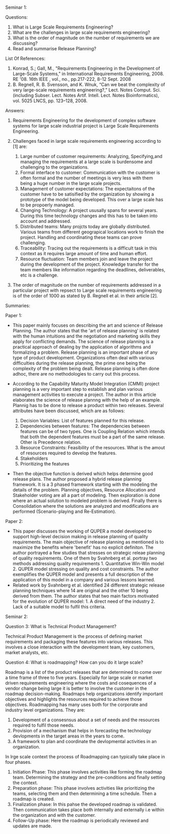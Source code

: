 Seminar 1:

Questions:

1.	What is Large Scale Requirements Engineering?
2.	What are the challenges in large scale requirements engineering?
3.	What is the order of magnitude on the number of requirements we are discussing?
4.	Read and summarise Release Planning?

List Of References:

1. Konrad, S.; Gall, M., "Requirements Engineering in the Development of Large-Scale Systems," in International Requirements Engineering, 2008. RE '08. 16th IEEE , vol., no., pp.217-222, 8-12 Sept. 2008
2. B. Regnell, R. B. Svensson, and K. Wnuk, “Can we beat the complexity of very large-scale requirements engineering?,” Lect. Notes Comput. Sci. (including Subser. Lect. Notes Artif. Intell. Lect. Notes Bioinformatics), vol. 5025 LNCS, pp. 123–128, 2008.

Answers:

1. Requirements Engineering for the development of complex software systems for large scale industrial project is Large Scale Requirements Engineering.

2. Challenges faced in large scale requirements engineering according to [1] are:
    1. Large number of customer requirements: Analyzing, Specifying,and managing the requirements at a large scale is burdensome and challenging to the organizations.
    2. Formal interface to customer: Communication with the customer is often formal and the number of meetings is very less with them being a huge number in the large scale projects. 
    3. Management of customer expectations: The expectaitons of the customer have to be satisified by the organization by showing a prototype of the model being developed. This over a large scale has to be propoerly managed.
    4. Changing Technology: A project ususally spans for several years. During this time technology changes and this has to be taken into account and addressed.
    5. Distributed teams: Many projcts today are globally distributed. Various teams from different geograpical locations work to finish the project. Handling and coordinating these teams can prove challenging.
    6. Traceability: Tracing out the requirements is a difficult task in this context as it requires large amount of time and human effort.
    7. Resource fluctuation: Team members join and leave the project during the development of the project. Knowledge transfer for the team members like information regarding the deadlines, deliverables, etc is a challenge.

3. The order of magnitude on the number of requirements addressed in a particular project with repsect to Large scale requirements engineering is of the order of 1000 as stated by B. Regnell et al. in their article [2].

Summaries:

Paper 1: 

- This paper mainly focuses on describing the art and science of Release Planning. The author states that the 'art of release planning' is related with the human intuitions and the negotiation and marketing skills they apply for conflicting demands. The science of release planning is a practical approach of dealing by the application of algorithms and formalizing a problem. Release planning is an important phase of any type of product development. Organizations often deal with various difficulties during the release planning, the prime one being the complexity of the problem being dealt. Release planning is often done adhoc, there are no methodologies to carry out this process. 
- According to the Capability Maturity Model Integration (CMMI) project planning is a very important step to establish and plan various management activities to execute a project. The author in this article elaborates the science of release plannng with the help of an example. Plannig has to be done to release a product within two releases. Several attributes have been discussed, which are as follows:
    1. Decision Variables: List of features planned for this release.
    2. Dependencies between features: The dependencies between features can be of two types. One is Coupling Relation which         intends that both the dependent features must be a part of the same release. Other is Precedence relation.
    3. Resource Constraints: Feasibility of the resources. What is the amout of resources required to develop the features.
    4. Stakeholders
    5. Prioritizing the features

- Then the objective function is derived which helps determine good release plans. The author proposed a hybrid release planning framework. It is a 3 phased framework starting with the modeling the details of the problem. Planning objectives, Resource Allocation and Stakeholder voting are all a part of modeling. Then exploration is done where an actual solution to modeled problem is derived. Finally there is Consolidation where the solutions are analyzed and modifications are performed (Scenario-playing and Re-Estimation).

Paper 2: 

- This paper discusses the working of QUPER a model developed to support high-level decision making in release planning of quality requirements. The main objective of release planning as mentioned is to maximize the benefits where 'benefit' has no explicit definiton. The author portrayed a few studies that stresses on strategic releae planning of quality requirements. One of them by Svahnberg et al. portray two methods addressing quality requirements 1. Quantitative Win-Win model 2. QUPER model stressing on quality and cost constraints. The author exemplifies the QUPER model and presents a full description of the application of this model in a company and various lessons learned. 
- Related work by Svahnberg et al. identified 24 different strategic release planning techniques where 14 are original and the other 10 being derived from them. The author states that two main factors motivated for the evolution of QUPER model: 1. A direct need of the industry 2. Lack of a suitable model to fulfil this criteria.  

Seminar 2:

Question 3: What is Technical Product Management?

Technical Product Management is the process of defining market requirements and packaging these features into various releases. This involves a close interaction with the development team, key customers, market analysts, etc.

Question 4: What is roadmapping? How can you do it large scale?

Roadmap is a list of the product releases that are determined to come over a time frame of three to five years. Especially for large scale or market driven requirements engineering where the costs and cosequences of a vendor change being large it is better to involve the customer in the roadmap decision-making. Roadmaps help organizations identify important objectives and highlights the resources required to achieve those objectives. Roadmapping has many uses both for the corporate and industry level organizations. They are:

1. Development of a consesnsus about a set of needs and the resources required to fulfil those needs.
2. Provision of a mechanism that helps in forecasting the technology devlopments in the target areas in the years to come.
3. A framework to plan and coordinate the devlopmental activities in an organization.

In lrge scale context the process of Roadmapping can typically take place in four phases.
1. Initiation Phase: This phase involves activities like forming the roadmap team. Determining the strategy and the pre-conditions and finally setting the context.
2. Preparation phase: This phase involves activities like prioritizing the teams, selecting them and then determining a time schedule. Then a roadmap is created.
3. Finalization phase: In this pahse the developed roadmap is validated. Then communication takes place both internally and externally i.e within the organization and with the customer.
4. Follow-Up phase: Here the roadmap is periodically reviewed and updates are made.
